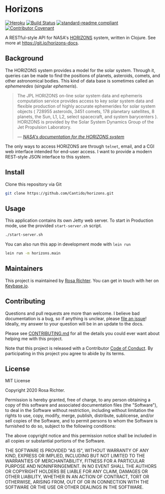 # Horizons 

[![Heroku](https://img.shields.io/badge/heroku-deployed-blue.svg)](https://cantido-horizons.herokuapp.com/index.html)
[![Build Status](https://travis-ci.com/Cantido/horizons.svg?branch=master)](https://travis-ci.com/Cantido/horizons)
[![standard-readme compliant](https://img.shields.io/badge/readme%20style-standard-brightgreen.svg)](https://github.com/RichardLitt/standard-readme)
[![Contributor Covenant](https://img.shields.io/badge/Contributor%20Covenant-v2.0%20adopted-ff69b4.svg)](docs/CODE_OF_CONDUCT.md)

A RESTful-style API for NASA's [HORIZONS] system,
written in Clojure.
See more at https://git.io/horizons-docs.

[HORIZONS]: https://ssd.jpl.nasa.gov/?horizons

## Background

The HORIZONS system provides a model for the solar system.
Through it, queries can be made to find the positions of planets, asteroids, comets,
and other astronomical bodies.
This kind of data base is sometimes called an *ephemeredes* (singular *ephemeris*).

> The JPL HORIZONS on-line solar system data and ephemeris computation service
provides access to key solar system data and flexible production of highly
accurate ephemerides for solar system objects ( 728955 asteroids, 3451 comets,
178 planetary satellites, 8 planets, the Sun, L1, L2, select spacecraft, and
system barycenters ). HORIZONS is provided by the Solar System Dynamics Group of
 the Jet Propulsion Laboratory.
>
> &mdash; <cite>[NASA's documentation for the HORIZONS system][HORIZONS]</cite>

The only ways to access HORIZONS are through `telnet`, email, and
a CGI web interface intended for end-user access.
I want to provide a modern REST-style JSON interface to this system.

## Install

Clone this repository via Git

```sh
git clone https://github.com/Cantido/horizons.git
```

## Usage

This application contains its own Jetty web server.
To start in Production mode, use the provided `start-server.sh` script.

```sh
./start-server.sh
```

You can also run this app in development mode with `lein run`

```sh
lein run -m horizons.main
```

## Maintainers

This project is maintained by [Rosa Richter](https://github.com/Cantido).
You can get in touch with her on [Keybase.io](https://keybase.io/cantido).

## Contributing

Questions and pull requests are more than welcome.
I believe bad documentation is a bug,
so if anything is unclear, please [file an issue](https://github.com/Cantido/horizons/issues/new)!
Ideally, my answer to your question will be in an update to the docs.

Please see [CONTRIBUTING.md](docs/CONTRIBUTING.md) for all the details you could ever want about helping me with this project.

Note that this project is released with a Contributor [Code of Conduct](docs/CODE_OF_CONDUCT.md).
By participating in this project you agree to abide by its terms.

## License

MIT License

Copyright 2020 Rosa Richter.

Permission is hereby granted, free of charge, to any person obtaining a copy of
this software and associated documentation files (the "Software"), to deal in
the Software without restriction, including without limitation the rights to
use, copy, modify, merge, publish, distribute, sublicense, and/or sell copies
of the Software, and to permit persons to whom the Software is furnished to do
so, subject to the following conditions:

The above copyright notice and this permission notice shall be included in all
copies or substantial portions of the Software.

THE SOFTWARE IS PROVIDED "AS IS", WITHOUT WARRANTY OF ANY KIND, EXPRESS OR
IMPLIED, INCLUDING BUT NOT LIMITED TO THE WARRANTIES OF MERCHANTABILITY,
FITNESS FOR A PARTICULAR PURPOSE AND NONINFRINGEMENT. IN NO EVENT SHALL THE
AUTHORS OR COPYRIGHT HOLDERS BE LIABLE FOR ANY CLAIM, DAMAGES OR OTHER
LIABILITY, WHETHER IN AN ACTION OF CONTRACT, TORT OR OTHERWISE, ARISING FROM,
OUT OF OR IN CONNECTION WITH THE SOFTWARE OR THE USE OR OTHER DEALINGS IN THE
SOFTWARE.

